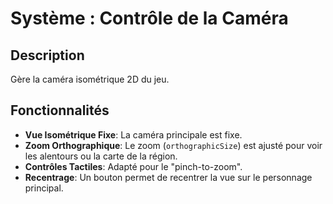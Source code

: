 # Système : Contrôle de la Caméra

## Description
Gère la caméra isométrique 2D du jeu.

## Fonctionnalités
- **Vue Isométrique Fixe**: La caméra principale est fixe.
- **Zoom Orthographique**: Le zoom (`orthographicSize`) est ajusté pour voir les alentours ou la carte de la région.
- **Contrôles Tactiles**: Adapté pour le "pinch-to-zoom".
- **Recentrage**: Un bouton permet de recentrer la vue sur le personnage principal.